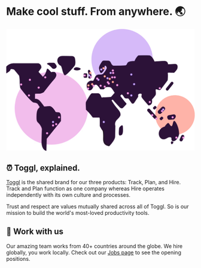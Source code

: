 # Make cool stuff. From anywhere. 🌏

![Map of Togglers](../assets/map-of-togglers.png)

## ⏰ Toggl, explained.

[Toggl](https://toggl.com) is the shared brand for our three products: Track, Plan, and Hire. Track and Plan function as one company whereas Hire operates independently with its own culture and processes.

Trust and respect are values mutually shared across all of Toggl. So is our mission to build the world's most-loved productivity tools.

## 🔨 Work with us

Our amazing team works from 40+ countries around the globe. We hire globally, you work locally.
Check out our [Jobs page](https://toggl.com/jobs/) to see the opening positions.
